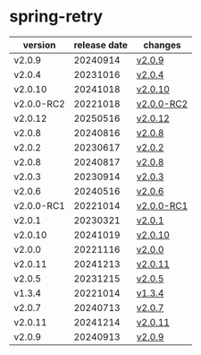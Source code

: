 # spring-retry	


|version|release date|changes|
|---|---|---|
|v2.0.9|20240914|[v2.0.9](./v2.0.9-20240914.md)|
|v2.0.4|20231016|[v2.0.4](./v2.0.4-20231016.md)|
|v2.0.10|20241018|[v2.0.10](./v2.0.10-20241018.md)|
|v2.0.0-RC2|20221018|[v2.0.0-RC2](./v2.0.0-RC2-20221018.md)|
|v2.0.12|20250516|[v2.0.12](./v2.0.12-20250516.md)|
|v2.0.8|20240816|[v2.0.8](./v2.0.8-20240816.md)|
|v2.0.2|20230617|[v2.0.2](./v2.0.2-20230617.md)|
|v2.0.8|20240817|[v2.0.8](./v2.0.8-20240817.md)|
|v2.0.3|20230914|[v2.0.3](./v2.0.3-20230914.md)|
|v2.0.6|20240516|[v2.0.6](./v2.0.6-20240516.md)|
|v2.0.0-RC1|20221014|[v2.0.0-RC1](./v2.0.0-RC1-20221014.md)|
|v2.0.1|20230321|[v2.0.1](./v2.0.1-20230321.md)|
|v2.0.10|20241019|[v2.0.10](./v2.0.10-20241019.md)|
|v2.0.0|20221116|[v2.0.0](./v2.0.0-20221116.md)|
|v2.0.11|20241213|[v2.0.11](./v2.0.11-20241213.md)|
|v2.0.5|20231215|[v2.0.5](./v2.0.5-20231215.md)|
|v1.3.4|20221014|[v1.3.4](./v1.3.4-20221014.md)|
|v2.0.7|20240713|[v2.0.7](./v2.0.7-20240713.md)|
|v2.0.11|20241214|[v2.0.11](./v2.0.11-20241214.md)|
|v2.0.9|20240913|[v2.0.9](./v2.0.9-20240913.md)|
